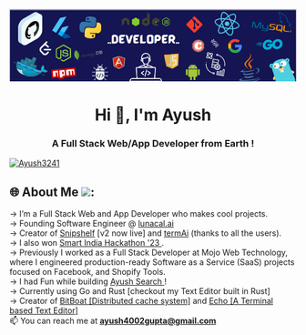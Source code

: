 ![Header](./lidin.png)
<h1 align="center">Hi 👋, I'm Ayush </h1>
<h3 align="center">A Full Stack Web/App Developer from Earth !</h3>

<p align="left"> <a href="https://twitter.com/Ayush3241" target="blank"><img src="https://img.shields.io/twitter/follow/Ayush3241?logo=twitter&style=for-the-badge" alt="Ayush3241" /></a> </p>

  ## 🌐 About Me <img src = "https://raw.githubusercontent.com/ShahriarShafin/ShahriarShafin/main/Assets/handshake.gif" height="30px"/>:

-> I’m a Full Stack Web and App Developer who makes cool projects.
<br>
-> Founding Software Engineer @ <a href="https://lunacal.ai/">lunacal.ai</a>
<br>
-> Creator of <a href="https://www.snipshelf.in">Snipshelf</a> [v2 now live] and <a href="https://peerlist.io/ayush_/project/termai">termAi</a> (thanks to all the users).
<br>
-> I also won <a href="https://www.sih.gov.in/"> Smart India Hackathon '23 <a/>.
<br>
-> Previously I worked as a Full Stack Developer at Mojo Web Technology, where I engineered production-ready Software as a Service (SaaS) projects focused on Facebook, and Shopify Tools.
<br>
-> I had Fun while building <a href = "https://ayush-gupta.vercel.app/" > Ayush Search </a> !
<br>
-> Currently using Go and Rust [checkout my Text Editor built in Rust]
<br>
-> Creator of <a href="https://www.github.com/ayushgupta4002/bitboat">BitBoat [Distributed cache system]</a> and <a href="https://www.github.com/ayushgupta4002/echo">Echo [A Terminal based Text Editor] </a>
<br> 📫 You can reach me at **ayush4002gupta@gmail.com**

</div>







